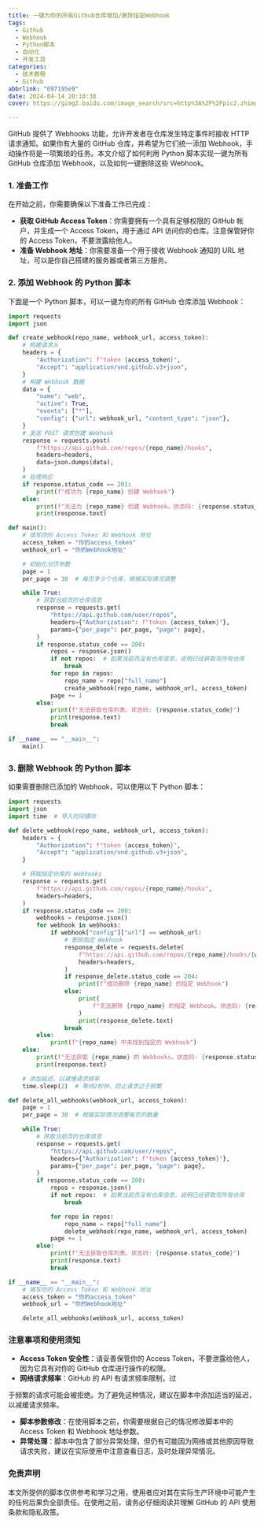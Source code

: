 ```yaml
---
title: 一键为你的所有Github仓库增加/删除指定Webhook
tags:
  - Github
  - Webhook
  - Python脚本
  - 自动化
  - 开发工具
categories:
  - 技术教程
  - Github
abbrlink: "697195e9"
date: 2024-04-14 20:10:38
cover: https://gimg2.baidu.com/image_search/src=http%3A%2F%2Fpic2.zhimg.com%2Fv2-9c9dd400bbc84c9c867e3abd7d866509_250x0.jpg%3Fsource%3D172ae18b&refer=http%3A%2F%2Fpic2.zhimg.com&app=2002&size=f9999,10000&q=a80&n=0&g=0n&fmt=auto?sec=1656388450&t=260c93d853396c41ec080eff13c2f512

---
```


GitHub 提供了 Webhooks 功能，允许开发者在仓库发生特定事件时接收 HTTP 请求通知。如果你有大量的 GitHub 仓库，并希望为它们统一添加 Webhook，手动操作将是一项繁琐的任务。本文介绍了如何利用 Python 脚本实现一键为所有 GitHub 仓库添加 Webhook，以及如何一键删除这些 Webhook。

### 1. 准备工作

在开始之前，你需要确保以下准备工作已完成：

- **获取 GitHub Access Token**：你需要拥有一个具有足够权限的 GitHub 帐户，并生成一个 Access Token，用于通过 API 访问你的仓库。注意保管好你的 Access Token，不要泄露给他人。
- **准备 Webhook 地址**：你需要准备一个用于接收 Webhook 通知的 URL 地址，可以是你自己搭建的服务器或者第三方服务。

### 2. 添加 Webhook 的 Python 脚本

下面是一个 Python 脚本，可以一键为你的所有 GitHub 仓库添加 Webhook：

```python
import requests
import json

def create_webhook(repo_name, webhook_url, access_token):
    # 构建请求头
    headers = {
        "Authorization": f"token {access_token}",
        "Accept": "application/vnd.github.v3+json",
    }
    # 构建 Webhook 数据
    data = {
        "name": "web",
        "active": True,
        "events": ["*"],
        "config": {"url": webhook_url, "content_type": "json"},
    }
    # 发送 POST 请求创建 Webhook
    response = requests.post(
        f"https://api.github.com/repos/{repo_name}/hooks",
        headers=headers,
        data=json.dumps(data),
    )
    # 处理响应
    if response.status_code == 201:
        print(f"成功为 {repo_name} 创建 Webhook")
    else:
        print(f"无法为 {repo_name} 创建 Webhook。状态码: {response.status_code}")
        print(response.text)

def main():
    # 填写你的 Access Token 和 Webhook 地址
    access_token = "你的access_token"
    webhook_url = "你的Webhook地址"

    # 初始化分页参数
    page = 1
    per_page = 30  # 每页多少个仓库，根据实际情况调整

    while True:
        # 获取当前页的仓库信息
        response = requests.get(
            "https://api.github.com/user/repos",
            headers={"Authorization": f"token {access_token}"},
            params={"per_page": per_page, "page": page},
        )
        if response.status_code == 200:
            repos = response.json()
            if not repos:  # 如果当前页没有仓库信息，说明已经获取完所有仓库
                break
            for repo in repos:
                repo_name = repo["full_name"]
                create_webhook(repo_name, webhook_url, access_token)
            page += 1
        else:
            print(f"无法获取仓库列表。状态码: {response.status_code}")
            print(response.text)
            break

if __name__ == "__main__":
    main()
```

### 3. 删除 Webhook 的 Python 脚本

如果需要删除已添加的 Webhook，可以使用以下 Python 脚本：

```python
import requests
import json
import time  # 导入时间模块

def delete_webhook(repo_name, webhook_url, access_token):
    headers = {
        "Authorization": f"token {access_token}",
        "Accept": "application/vnd.github.v3+json",
    }

    # 获取指定仓库的 Webhooks
    response = requests.get(
        f"https://api.github.com/repos/{repo_name}/hooks",
        headers=headers,
    )
    if response.status_code == 200:
        webhooks = response.json()
        for webhook in webhooks:
            if webhook["config"]["url"] == webhook_url:
                # 删除指定 Webhook
                response_delete = requests.delete(
                    f"https://api.github.com/repos/{repo_name}/hooks/{webhook['id']}",
                    headers=headers,
                )
                if response_delete.status_code == 204:
                    print(f"成功删除 {repo_name} 的指定 Webhook")
                else:
                    print(
                        f"无法删除 {repo_name} 的指定 Webhook。状态码: {response_delete.status_code}"
                    )
                    print(response_delete.text)
                break
        else:
            print(f"{repo_name} 中未找到指定的 Webhook")
    else:
        print(f"无法获取 {repo_name} 的 Webhooks。状态码: {response.status_code}")
        print(response.text)

    # 添加延迟，以减慢请求频率
    time.sleep(2)  # 等待2秒钟，防止请求过于频繁

def delete_all_webhooks(webhook_url, access_token):
    page = 1
    per_page = 30  # 根据实际情况调整每页的数量

    while True:
        # 获取当前页的仓库信息
        response = requests.get(
            "https://api.github.com/user/repos",
            headers={"Authorization": f"token {access_token}"},
            params={"per_page": per_page, "page": page},
        )
        if response.status_code == 200:
            repos = response.json()
            if not repos:  # 如果当前页没有仓库信息，说明已经获取完所有仓库
                break

            for repo in repos:
                repo_name = repo["full_name"]
                delete_webhook(repo_name, webhook_url, access_token)
            page += 1
        else:
            print(f"无法获取仓库列表。状态码: {response.status_code}")
            print(response.text)
            break

if __name__ == "__main__":
    # 填写你的 Access Token 和 Webhook 地址
    access_token = "你的access_token"
    webhook_url = "你的Webhook地址"

    delete_all_webhooks(webhook_url, access_token)
```

### 注意事项和使用须知

- **Access Token 安全性**：请妥善保管你的 Access Token，不要泄露给他人，因为它具有对你的 GitHub 仓库进行操作的权限。
- **网络请求频率**：GitHub 的 API 有请求频率限制，过

于频繁的请求可能会被拒绝。为了避免这种情况，建议在脚本中添加适当的延迟，以减缓请求频率。

- **脚本参数修改**：在使用脚本之前，你需要根据自己的情况修改脚本中的 Access Token 和 Webhook 地址参数。
- **异常处理**：脚本中包含了部分异常处理，但仍有可能因为网络或其他原因导致请求失败，建议在实际使用中注意查看日志，及时处理异常情况。

### 免责声明

本文所提供的脚本仅供参考和学习之用，使用者应对其在实际生产环境中可能产生的任何后果负全部责任。在使用之前，请务必仔细阅读并理解 GitHub 的 API 使用条款和隐私政策。
